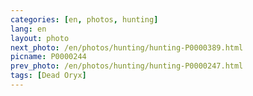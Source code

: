 ```yaml
---
categories: [en, photos, hunting]
lang: en
layout: photo
next_photo: /en/photos/hunting/hunting-P0000389.html
picname: P0000244
prev_photo: /en/photos/hunting/hunting-P0000247.html
tags: [Dead Oryx]
---
```

